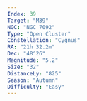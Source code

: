 ```yaml
---
Index: 39
Target: "M39"
NGC: "NGC 7092"
Type: "Open Cluster"
Constellation: "Cygnus"
RA: "21h 32.2m"
Dec: "48°26"
Magnitude: "5.2"
Size: "32"
DistanceLy: "825"
Season: "Autumn"
Difficulty: "Easy"
---
```

